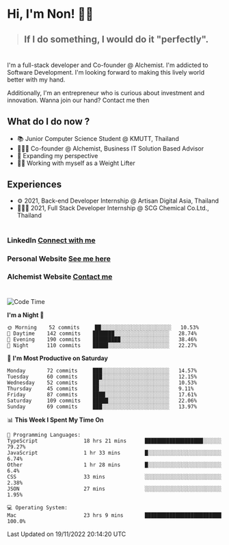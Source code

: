 # Hi, I'm Non! 🖐🏻

> ## If I do something, I would do it "perfectly".

#

I'm a full-stack developer and Co-founder @ Alchemist. I'm addicted to Software Development. I'm looking forward to making this lively world better with my hand.

Additionally, I'm an entrepreneur who is curious about investment and innovation. Wanna join our hand? Contact me then

## What do I do now ?

- 📚 Junior Computer Science Student @ KMUTT, Thailand
- 🧑🏻‍💻 Co-founder @ Alchemist, Business IT Solution Based Advisor
- 🌈 Expanding my perspective
- 🏋🏻 Working with myself as a Weight Lifter

## Experiences

- ⚙️ 2021, Back-end Developer Internship @ Artisan Digital Asia, Thailand
- 🧑🏻‍💻 2021, Full Stack Developer Internship @ SCG Chemical Co.Ltd., Thailand

#

### LinkedIn [Connect with me](https://www.linkedin.com/in/non-nontra/)

### Personal Website [See me here](https://nonnontra.com/)

### Alchemist Website [Contact me](https://alchemist-softwarehouse.co/)

#

<!--START_SECTION:waka-->
![Code Time](http://img.shields.io/badge/Code%20Time-2%2C135%20hrs%202%20mins-blue)

**I'm a Night 🦉** 

```text
🌞 Morning    52 commits     ██░░░░░░░░░░░░░░░░░░░░░░░   10.53% 
🌆 Daytime    142 commits    ███████░░░░░░░░░░░░░░░░░░   28.74% 
🌃 Evening    190 commits    █████████░░░░░░░░░░░░░░░░   38.46% 
🌙 Night      110 commits    █████░░░░░░░░░░░░░░░░░░░░   22.27%

```
📅 **I'm Most Productive on Saturday** 

```text
Monday       72 commits     ███░░░░░░░░░░░░░░░░░░░░░░   14.57% 
Tuesday      60 commits     ███░░░░░░░░░░░░░░░░░░░░░░   12.15% 
Wednesday    52 commits     ██░░░░░░░░░░░░░░░░░░░░░░░   10.53% 
Thursday     45 commits     ██░░░░░░░░░░░░░░░░░░░░░░░   9.11% 
Friday       87 commits     ████░░░░░░░░░░░░░░░░░░░░░   17.61% 
Saturday     109 commits    █████░░░░░░░░░░░░░░░░░░░░   22.06% 
Sunday       69 commits     ███░░░░░░░░░░░░░░░░░░░░░░   13.97%

```


📊 **This Week I Spent My Time On** 

```text
💬 Programming Languages: 
TypeScript               18 hrs 21 mins      ███████████████████░░░░░░   79.27% 
JavaScript               1 hr 33 mins        █░░░░░░░░░░░░░░░░░░░░░░░░   6.74% 
Other                    1 hr 28 mins        █░░░░░░░░░░░░░░░░░░░░░░░░   6.4% 
CSS                      33 mins             ░░░░░░░░░░░░░░░░░░░░░░░░░   2.38% 
JSON                     27 mins             ░░░░░░░░░░░░░░░░░░░░░░░░░   1.95%

💻 Operating System: 
Mac                      23 hrs 9 mins       █████████████████████████   100.0%

```


 Last Updated on 19/11/2022 20:14:20 UTC
<!--END_SECTION:waka-->
